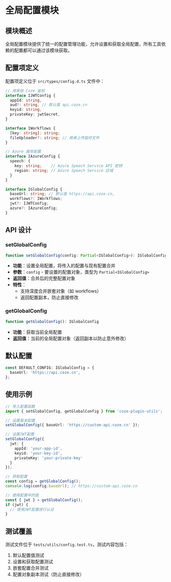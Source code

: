 # 全局配置模块

## 模块概述

全局配置模块提供了统一的配置管理功能，允许设置和获取全局配置，所有工具依赖的配置都可以通过该模块获取。

## 配置项定义

配置项定义位于 `src/types/config.d.ts` 文件中：

```typescript
// 用来给 Coze 鉴权
interface IJWTConfig {
  appId: string,
  aud?: string, // 默认值 api.coze.cn
  keyid: string,
  privateKey: jwtSecret,
}

interface IWorkflows {
  [key: string]: string;
  fileUploader?: string; // 用来上传临时文件
}

// Azure 服务配置
interface IAzureConfig {
  speech: {
    key: string;    // Azure Speech Service API 密钥
    region: string; // Azure Speech Service 区域
  }
}

interface IGlobalConfig {
  baseUrl: string; // 默认值 https://api.coze.cn,
  workflows?: IWorkflows;
  jwt?: IJWTConfig;
  azure?: IAzureConfig;
}
```

## API 设计

### setGlobalConfig

```typescript
function setGlobalConfig(config: Partial<IGlobalConfig>): IGlobalConfig
```

- **功能**：设置全局配置，将传入的配置与现有配置合并
- **参数**：`config` - 要设置的配置对象，类型为 `Partial<IGlobalConfig>`
- **返回值**：合并后的完整配置对象
- **特性**：
  - 支持深度合并嵌套对象（如 workflows）
  - 返回配置副本，防止直接修改

### getGlobalConfig

```typescript
function getGlobalConfig(): IGlobalConfig
```

- **功能**：获取当前全局配置
- **返回值**：当前的全局配置对象（返回副本以防止意外修改）

## 默认配置

```typescript
const DEFAULT_CONFIG: IGlobalConfig = {
  baseUrl: 'https://api.coze.cn',
};
```

## 使用示例

```typescript
// 导入配置函数
import { setGlobalConfig, getGlobalConfig } from 'coze-plugin-utils';

// 设置基本配置
setGlobalConfig({ baseUrl: 'https://custom-api.coze.cn' });

// 设置JWT配置
setGlobalConfig({
  jwt: {
    appId: 'your-app-id',
    keyid: 'your-key-id',
    privateKey: 'your-private-key'
  }
});

// 获取配置
const config = getGlobalConfig();
console.log(config.baseUrl); // https://custom-api.coze.cn

// 使用配置中的值
const { jwt } = getGlobalConfig();
if (jwt) {
  // 使用JWT配置进行认证
}
```

## 测试覆盖

测试文件位于 `tests/utils/config.test.ts`，测试内容包括：

1. 默认配置值测试
2. 设置和获取配置测试
3. 嵌套配置合并测试
4. 配置对象副本测试（防止直接修改）